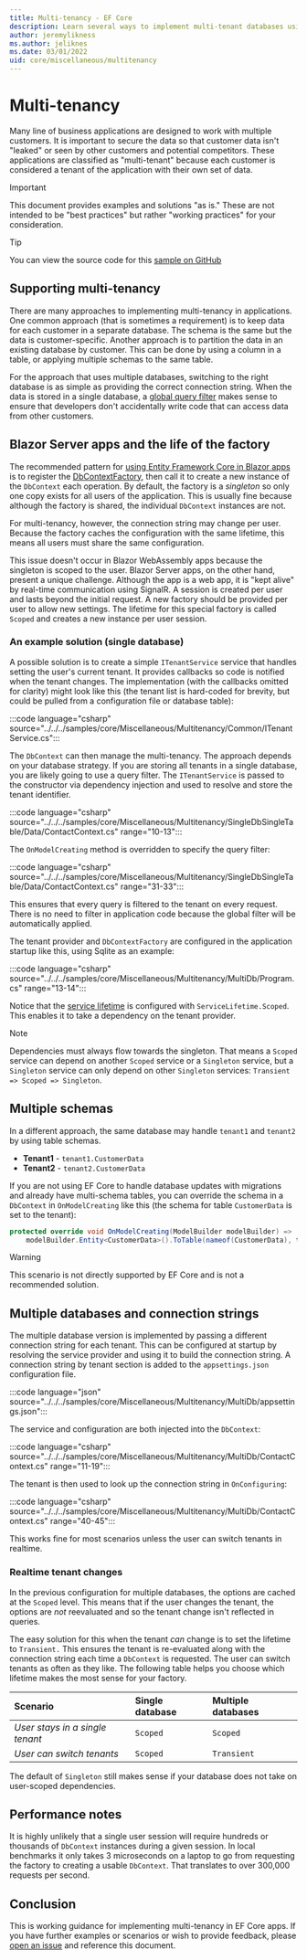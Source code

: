 ```yaml
---
title: Multi-tenancy - EF Core
description: Learn several ways to implement multi-tenant databases using Entity Framework Core.
author: jeremylikness
ms.author: jeliknes
ms.date: 03/01/2022
uid: core/miscellaneous/multitenancy
---
```

# Multi-tenancy

Many line of business applications are designed to work with multiple customers. It is important to secure the data so that customer data isn't "leaked" or seen by other customers and potential competitors. These applications are classified as "multi-tenant" because each customer is considered a tenant of the application with their own set of data.

> [!IMPORTANT]
> This document provides examples and solutions "as is." These are not intended to be "best practices" but rather "working practices" for your consideration.

> [!TIP]
> You can view the source code for this [sample on GitHub](https://github.com/dotnet/EntityFramework.Docs/tree/main/samples/core/Miscellaneous/Multitenancy)

## Supporting multi-tenancy

There are many approaches to implementing multi-tenancy in applications. One common approach (that is sometimes a requirement) is to keep data for each customer in a separate database. The schema is the same but the data is customer-specific. Another approach is to partition the data in an existing database by customer. This can be done by using a column in a table, or applying multiple schemas to the same table.

For the approach that uses multiple databases, switching to the right database is as simple as providing the correct connection string. When the data is stored in a single database, a [global query filter](/ef/core/querying/filters) makes sense to ensure that developers don't accidentally write code that can access data from other customers.

## Blazor Server apps and the life of the factory

The recommended pattern for [using Entity Framework Core in Blazor apps](/aspnet/core/blazor/blazor-server-ef-core) is to register the [DbContextFactory](/ef/core/dbcontext-configuration/#using-a-dbcontext-factory-eg-for-blazor), then call it to create a new instance of the `DbContext` each operation. By default, the factory is a _singleton_ so only one copy exists for all users of the application. This is usually fine because although the factory is shared, the individual `DbContext` instances are not.

For multi-tenancy, however, the connection string may change per user. Because the factory caches the configuration with the same lifetime, this means all users must share the same configuration.

This issue doesn't occur in Blazor WebAssembly apps because the singleton is scoped to the user. Blazor Server apps, on the other hand, present a unique challenge. Although the app is a web app, it is "kept alive" by real-time communication using SignalR. A session is created per user and lasts beyond the initial request. A new factory should be provided per user to allow new settings. The lifetime for this special factory is called `Scoped` and creates a new instance per user session.

### An example solution (single database)

A possible solution is to create a simple `ITenantService` service that handles setting the user's current tenant. It provides callbacks so code is notified when the tenant changes. The implementation (with the callbacks omitted for clarity) might look like this (the tenant list is hard-coded for brevity, but could be pulled from a configuration file or database table):

:::code language="csharp" source="../../../samples/core/Miscellaneous/Multitenancy/Common/ITenantService.cs":::

The `DbContext` can then manage the multi-tenancy. The approach depends on your database strategy. If you are storing all tenants in a single database, you are likely going to use a query filter. The `ITenantService` is passed to the constructor via dependency injection and used to resolve and store the tenant identifier.

:::code language="csharp" source="../../../samples/core/Miscellaneous/Multitenancy/SingleDbSingleTable/Data/ContactContext.cs" range="10-13":::

The `OnModelCreating` method is overridden to specify the query filter:

:::code language="csharp" source="../../../samples/core/Miscellaneous/Multitenancy/SingleDbSingleTable/Data/ContactContext.cs" range="31-33":::

This ensures that every query is filtered to the tenant on every request. There is no need to filter in application code because the global filter will be automatically applied.

The tenant provider and `DbContextFactory` are configured in the application startup like this, using Sqlite as an example:

:::code language="csharp" source="../../../samples/core/Miscellaneous/Multitenancy/MultiDb/Program.cs" range="13-14":::

Notice that the [service lifetime](/dotnet/core/extensions/dependency-injection#service-lifetimes) is configured with `ServiceLifetime.Scoped`. This enables it to take a dependency on the tenant provider.

> [!NOTE]
> Dependencies must always flow towards the singleton. That means a `Scoped` service can depend on another `Scoped` service or a `Singleton` service, but a `Singleton` service can only depend on other `Singleton` services: `Transient => Scoped => Singleton`.

## Multiple schemas

In a different approach, the same database may handle `tenant1` and `tenant2` by using table schemas.

- **Tenant1** - `tenant1.CustomerData`
- **Tenant2** - `tenant2.CustomerData`

If you are not using EF Core to handle database updates with migrations and already have multi-schema tables, you can override the schema in a `DbContext` in `OnModelCreating` like this (the schema for table `CustomerData` is set to the tenant):

```csharp
protected override void OnModelCreating(ModelBuilder modelBuilder) =>
    modelBuilder.Entity<CustomerData>().ToTable(nameof(CustomerData), tenant);
```

> [!WARNING]
> This scenario is not directly supported by EF Core and is not a recommended solution.

## Multiple databases and connection strings

The multiple database version is implemented by passing a different connection string for each tenant. This can be configured at startup by resolving the service provider and using it to build the connection string. A connection string by tenant section is added to the `appsettings.json` configuration file.  

:::code language="json" source="../../../samples/core/Miscellaneous/Multitenancy/MultiDb/appsettings.json":::

The service and configuration are both injected into the `DbContext`:

:::code language="csharp" source="../../../samples/core/Miscellaneous/Multitenancy/MultiDb/ContactContext.cs" range="11-19":::

The tenant is then used to look up the connection string in `OnConfiguring`:

:::code language="csharp" source="../../../samples/core/Miscellaneous/Multitenancy/MultiDb/ContactContext.cs" range="40-45":::

This works fine for most scenarios unless the user can switch tenants in realtime.

### Realtime tenant changes

In the previous configuration for multiple databases, the options are cached at the `Scoped` level. This means that if the user changes the tenant, the options are _not_ reevaluated and so the tenant change isn't reflected in queries.

The easy solution for this when the tenant _can_ change is to set the lifetime to `Transient.` This ensures the tenant is re-evaluated along with the connection string each time a `DbContext` is requested. The user can switch tenants as often as they like. The following table helps you choose which lifetime makes the most sense for your factory.

|**Scenario**|**Single database**|**Multiple databases**|
|:--|:--|:--|
|_User stays in a single tenant_|`Scoped`|`Scoped`|
|_User can switch tenants_|`Scoped`|`Transient`|

The default of `Singleton` still makes sense if your database does not take on user-scoped dependencies.

## Performance notes

It is highly unlikely that a single user session will require hundreds or thousands of `DbContext` instances during a given session. In local benchmarks it only takes 3 microseconds on a laptop to go from requesting the factory to creating a usable `DbContext`. That translates to over 300,000 requests per second.

## Conclusion

This is working guidance for implementing multi-tenancy in EF Core apps. If you have further examples or scenarios or wish to provide feedback, please [open an issue](https://github.com/dotnet/EntityFramework.Docs/issues/new) and reference this document.
